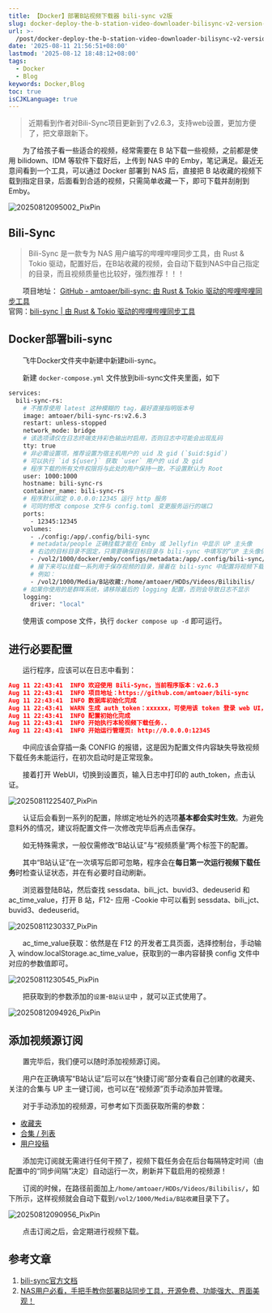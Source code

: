 ```yaml
---
title: 【Docker】部署B站视频下载器 bili-sync v2版
slug: docker-deploy-the-b-station-video-downloader-bilisync-v2-version-z1pz45j
url: >-
  /post/docker-deploy-the-b-station-video-downloader-bilisync-v2-version-z1pz45j.html
date: '2025-08-11 21:56:51+08:00'
lastmod: '2025-08-12 18:48:12+08:00'
tags:
  - Docker
  - Blog
keywords: Docker,Blog
toc: true
isCJKLanguage: true
---
```






> 近期看到作者对Bili-Sync项目更新到了v2.6.3，支持web设置，更加方便了，把文章跟新下。

　　为了给孩子看一些适合的视频，经常需要在 B 站下载一些视频，之前都是使用 bilidown、IDM 等软件下载好后，上传到 NAS 中的 Emby，笔记满足。最近无意间看到一个工具，可以通过 Docker 部署到 NAS 后，直接把 B 站收藏的视频下载到指定目录，后面看到合适的视频，只需简单收藏一下，即可下载并刮削到 Emby。

![20250812095002_PixPin](https://s3.sdgarden.top/images/2025/08/20250812095016283.webp)

## Bili-Sync

> Bili-Sync 是一款专为 NAS 用户编写的哔哩哔哩同步工具，由 Rust & Tokio 驱动，配置好后，在B站收藏的视频，会自动下载到NAS中自己指定的目录，而且视频质量也比较好，强烈推荐！！！

　　项目地址： [GitHub - amtoaer/bili-sync: 由 Rust &amp; Tokio 驱动的哔哩哔哩同步工具](https://github.com/amtoaer/bili-sync)  
官网：[bili-sync | 由 Rust &amp; Tokio 驱动的哔哩哔哩同步工具](https://bili-sync.allwens.work/)

## Docker部署bili-sync

　　飞牛Docker文件夹中新建中新建bili-sync。

　　新建 `docker-compose.yml` 文件放到bili-sync文件夹里面，如下

```sh
services:
  bili-sync-rs:
    # 不推荐使用 latest 这种模糊的 tag，最好直接指明版本号
    image: amtoaer/bili-sync-rs:v2.6.3
    restart: unless-stopped
    network_mode: bridge
    # 该选项请仅在日志终端支持彩色输出时启用，否则日志中可能会出现乱码
    tty: true
    # 非必需设置项，推荐设置为宿主机用户的 uid 及 gid (`$uid:$gid`)
    # 可以执行 `id ${user}` 获取 `user` 用户的 uid 及 gid
    # 程序下载的所有文件权限将与此处的用户保持一致，不设置默认为 Root
    user: 1000:1000
    hostname: bili-sync-rs
    container_name: bili-sync-rs
    # 程序默认绑定 0.0.0.0:12345 运行 http 服务
    # 可同时修改 compose 文件与 config.toml 变更服务运行的端口
    ports:
      - 12345:12345
    volumes:
      - ./config:/app/.config/bili-sync
      # metadata/people 正确挂载才能在 Emby 或 Jellyfin 中显示 UP 主头像
      # 右边的目标目录不固定，只需要确保目标目录与 bili-sync 中填写的“UP 主头像保存路径”保持一致即可
      - /vol2/1000/docker/emby/configs/metadata:/app/.config/bili-sync/upper_face
      # 接下来可以挂载一系列用于保存视频的目录，接着在 bili-sync 中配置将视频下载到这些目录即可
      # 例如：
      - /vol2/1000/Media/B站收藏:/home/amtoaer/HDDs/Videos/Bilibilis/
    # 如果你使用的是群晖系统，请移除最后的 logging 配置，否则会导致日志不显示
    logging:
      driver: "local"
```

　　使用该 compose 文件，执行 `docker compose up -d` 即可运行。

## 进行必要配置

　　运行程序，应该可以在日志中看到：

```json
Aug 11 22:43:41  INFO 欢迎使用 Bili-Sync，当前程序版本：v2.6.3
Aug 11 22:43:41  INFO 项目地址：https://github.com/amtoaer/bili-sync
Aug 11 22:43:41  INFO 数据库初始化完成
Aug 11 22:43:41  WARN 生成 auth_token：xxxxxx，可使用该 token 登录 web UI，该信息仅在首次运行时打印
Aug 11 22:43:41  INFO 配置初始化完成
Aug 11 22:43:41  INFO 开始执行本轮视频下载任务..
Aug 11 22:43:41  INFO 开始运行管理页: http://0.0.0.0:12345
```

　　中间应该会穿插一条 CONFIG 的报错，这是因为配置文件内容缺失导致视频下载任务未能运行，在初次启动时是正常现象。

　　接着打开 WebUI，切换到设置页，输入日志中打印的 auth_token，点击认证。

![20250811225407_PixPin](https://s3.sdgarden.top/images/2025/08/20250812094817915.webp)

　　认证后会看到一系列的配置，除绑定地址外的选项**基本都会实时生效**。为避免意料外的情况，建议将配置文件一次修改完毕后再点击保存。

　　如无特殊需求，一般仅需修改“B站认证”与“视频质量”两个标签下的配置。

　　其中“B站认证”在一次填写后即可忽略，程序会在**每日第一次运行视频下载任务**时检查认证状态，并在有必要时自动刷新。

　　浏览器登陆B站，然后查找 sessdata、bili_jct、buvid3、dedeuserid 和 ac_time_value，打开 B 站，F12- 应用 -Cookie 中可以看到 sessdata、bili_jct、buvid3、dedeuserid。

![20250811230337_PixPin](https://s3.sdgarden.top/images/2025/08/20250812094823449.webp)

　　ac_time_value获取：依然是在 F12 的开发者工具页面，选择控制台，手动输入 window.localStorage.ac_time_value，获取到的一串内容替换 config 文件中对应的参数值即可。

![20250811230545_PixPin](https://s3.sdgarden.top/images/2025/08/20250812094833483.webp)

　　把获取到的参数添加的`设置`-`B站认证`中 ，就可以正式使用了。

![20250812094926_PixPin](https://s3.sdgarden.top/images/2025/08/20250812094944628.webp)

## 添加视频源订阅

　　置完毕后，我们便可以随时添加视频源订阅。

　　用户在正确填写“B站认证”后可以在“快捷订阅”部分查看自己创建的收藏夹、关注的合集与 UP 主一键订阅，也可以在“视频源”页手动添加并管理。

　　对于手动添加的视频源，可参考如下页面获取所需的参数：

- [收藏夹](https://bili-sync.allwens.work/favorite)
- [合集 / 列表](https://bili-sync.allwens.work/collection)
- [用户投稿](https://bili-sync.allwens.work/submission)

　　添加完订阅就无需进行任何干预了，视频下载任务会在后台每隔特定时间（由配置中的“同步间隔”决定）自动运行一次，刷新并下载启用的视频源！

　　订阅的时候，在路径前面加上`/home/amtoaer/HDDs/Videos/Bilibilis/`，如下所示，这样视频就会自动下载到`/vol2/1000/Media/B站收藏`目录下了。

![20250812090956_PixPin](https://s3.sdgarden.top/images/2025/08/20250812094845905.webp)

　　点击订阅之后，会定期进行视频下载。

## 参考文章

1. [bili-sync官方文档](https://bili-sync.allwens.work/quick-start)
2. [NAS用户必看，手把手教你部署B站同步工具，开源免费、功能强大、界面美观！](https://mp.weixin.qq.com/s/PW3d90BhHXUHlf4L_RCRwg)

　　‍
